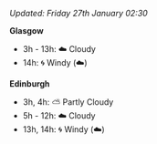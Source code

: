 *Updated: Friday 27th January 02:30*

**Glasgow**

* 3h - 13h: :cloud: Cloudy
* 14h: :cyclone: Windy (:cloud:)

**Edinburgh**

* 3h, 4h: :partly_sunny: Partly Cloudy
* 5h - 12h: :cloud: Cloudy
* 13h, 14h: :cyclone: Windy (:cloud:)
